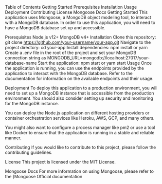 Table of Contents
Getting Started
Prerequisites
Installation
Usage
Deployment
Contributing
License
Mongoose Docs
Getting Started
This application uses Mongoose, a MongoDB object modeling tool, to interact with a MongoDB database. In order to use this application, you will need to have a MongoDB database set up and accessible.

Prerequisites
Node.js v12+
MongoDB v4+
Installation
Clone this repository: git clone https://github.com/your-username/your-app.git
Navigate to the project directory: cd your-app
Install dependencies: npm install or yarn
Create a .env file in the root of the project and set your MongoDB connection string as MONGODB_URL=mongodb://localhost:27017/your-database-name
Start the application: npm start or yarn start
Usage
Once the application is running, you can use the endpoints provided by the application to interact with the MongoDB database. Refer to the documentation for information on the available endpoints and their usage.

Deployment
To deploy this application to a production environment, you will need to set up a MongoDB instance that is accessible from the production environment. You should also consider setting up security and monitoring for the MongoDB instance.

You can deploy the Node.js application on different hosting providers or container orchestration services like Heroku, AWS, GCP, and many others.

You might also want to configure a process manager like pm2 or use a tool like Docker to ensure that the application is running in a stable and reliable manner.

Contributing
If you would like to contribute to this project, please follow the contributing guidelines.

License
This project is licensed under the MIT License.

Mongoose Docs
For more information on using Mongoose, please refer to the [Mongoose Official documentation